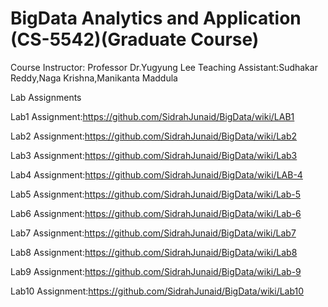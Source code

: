 # BigData Analytics and Application (CS-5542)(Graduate Course)

Course Instructor: Professor Dr.Yugyung Lee
Teaching Assistant:Sudhakar Reddy,Naga Krishna,Manikanta Maddula


Lab Assignments 


Lab1 Assignment:https://github.com/SidrahJunaid/BigData/wiki/LAB1

Lab2 Assignment:https://github.com/SidrahJunaid/BigData/wiki/Lab2

Lab3 Assignment:https://github.com/SidrahJunaid/BigData/wiki/Lab3

Lab4 Assignment:https://github.com/SidrahJunaid/BigData/wiki/LAB-4

Lab5 Assignment:https://github.com/SidrahJunaid/BigData/wiki/Lab-5

Lab6 Assignment:https://github.com/SidrahJunaid/BigData/wiki/Lab-6

Lab7 Assignment:https://github.com/SidrahJunaid/BigData/wiki/Lab7

Lab8 Assignment:https://github.com/SidrahJunaid/BigData/wiki/Lab8

Lab9 Assignment:https://github.com/SidrahJunaid/BigData/wiki/Lab-9

Lab10 Assignment:https://github.com/SidrahJunaid/BigData/wiki/Lab10
